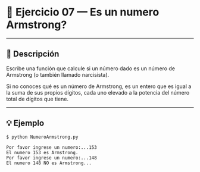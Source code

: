 # 🧮 Ejercicio 07 — Es un numero Armstrong?

---

## 📌 Descripción


Escribe una función que calcule si un número dado es un número de Armstrong (o también llamado narcisista).

Si no conoces qué es un número de Armstrong, es un entero que es igual a la suma de sus propios dígitos, cada uno elevado a la potencia del número total de dígitos que tiene.


---

## 💡 Ejemplo

    
    $ python NumeroArmstrong.py
    
    Por favor ingrese un numero:...153
    El numero 153 es Armstrong.
    Por favor ingrese un numero:...148
    El numero 148 NO es Armstrong...
